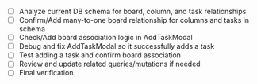 - [ ] Analyze current DB schema for board, column, and task relationships
- [ ] Confirm/Add many-to-one board relationship for columns and tasks in schema
- [ ] Check/Add board association logic in AddTaskModal
- [ ] Debug and fix AddTaskModal so it successfully adds a task
- [ ] Test adding a task and confirm board association
- [ ] Review and update related queries/mutations if needed
- [ ] Final verification
